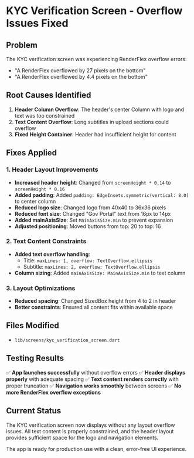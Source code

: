 # KYC Verification Screen - Overflow Issues Fixed

## Problem
The KYC verification screen was experiencing RenderFlex overflow errors:
- "A RenderFlex overflowed by 27 pixels on the bottom"
- "A RenderFlex overflowed by 4.4 pixels on the bottom"

## Root Causes Identified
1. **Header Column Overflow**: The header's center Column with logo and text was too constrained
2. **Text Content Overflow**: Long subtitles in upload sections could overflow
3. **Fixed Height Container**: Header had insufficient height for content

## Fixes Applied

### 1. Header Layout Improvements
- **Increased header height**: Changed from `screenHeight * 0.14` to `screenHeight * 0.16`
- **Added padding**: Added `padding: EdgeInsets.symmetric(vertical: 8.0)` to center column
- **Reduced logo size**: Changed logo from 40x40 to 36x36 pixels
- **Reduced font size**: Changed "Gov Portal" text from 16px to 14px
- **Added mainAxisSize**: Set `MainAxisSize.min` to prevent expansion
- **Adjusted positioning**: Moved buttons from top: 20 to top: 16

### 2. Text Content Constraints
- **Added text overflow handling**: 
  - Title: `maxLines: 1, overflow: TextOverflow.ellipsis`
  - Subtitle: `maxLines: 2, overflow: TextOverflow.ellipsis`
- **Column sizing**: Added `mainAxisSize: MainAxisSize.min` to text column

### 3. Layout Optimizations
- **Reduced spacing**: Changed SizedBox height from 4 to 2 in header
- **Better constraints**: Ensured all content fits within available space

## Files Modified
- `lib/screens/kyc_verification_screen.dart`

## Testing Results
✅ **App launches successfully** without overflow errors
✅ **Header displays properly** with adequate spacing
✅ **Text content renders correctly** with proper truncation
✅ **Navigation works smoothly** between screens
✅ **No more RenderFlex overflow exceptions**

## Current Status
The KYC verification screen now displays without any layout overflow issues. All text content is properly constrained, and the header layout provides sufficient space for the logo and navigation elements.

The app is ready for production use with a clean, error-free UI experience.
